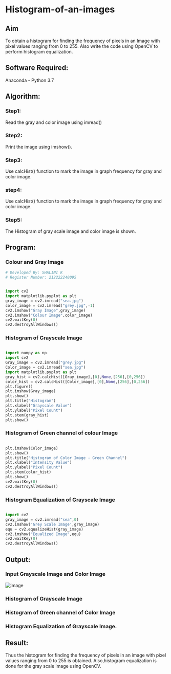 # Histogram-of-an-images
## Aim
To obtain a histogram for finding the frequency of pixels in an Image with pixel values ranging from 0 to 255. Also write the code using OpenCV to perform histogram equalization.

## Software Required:
Anaconda - Python 3.7

## Algorithm:
### Step1:
Read the gray and color image using imread()

### Step2:
Print the image using imshow().

### Step3:
Use calcHist() function to mark the image in graph frequency for gray and color image.

### step4:
Use calcHist() function to mark the image in graph frequency for gray and color image.

### Step5:
The Histogram of gray scale image and color image is shown.

## Program:
### Colour and Gray Image
```python
# Developed By: SHALINI K
# Register Number: 212222240095


import cv2
import matplotlib.pyplot as plt
gray_image = cv2.imread("sea.jpg")
color_image = cv2.imread("grey.jpg",-1)
cv2.imshow("Gray Image",gray_image)
cv2.imshow("Colour Image",color_image)
cv2.waitKey(0)
cv2.destroyAllWindows()

```
### Histogram of Grayscale Image

```py

import numpy as np
import cv2
Gray_image = cv2.imread("grey.jpg")
Color_image = cv2.imread("sea.jpg")
import matplotlib.pyplot as plt
gray_hist = cv2.calcHist([Gray_image],[0],None,[256],[0,256])
color_hist = cv2.calcHist([Color_image],[0],None,[256],[0,256])
plt.figure()
plt.imshow(Gray_image)
plt.show()
plt.title("Histogram")
plt.xlabel("Grayscale Value")
plt.ylabel("Pixel Count")
plt.stem(gray_hist)
plt.show()

```
### Histogram of Green channel of colour Image

```py

plt.imshow(Color_image)
plt.show()
plt.title("Histogram of Color Image - Green Channel")
plt.xlabel("Intensity Value")
plt.ylabel("Pixel Count")
plt.stem(color_hist)
plt.show()
cv2.waitKey(0)
cv2.destroyAllWindows()
  ```


### Histogram Equalization of Grayscale Image

```py

import cv2
gray_image = cv2.imread("sea",0)
cv2.imshow('Grey Scale Image',gray_image)
equ = cv2.equalizeHist(gray_image)
cv2.imshow("Equalized Image",equ)
cv2.waitKey(0)
cv2.destroyAllWindows()

```

## Output:
### Input Grayscale Image and Color Image
![image](https://github.com/shalinikannan23/Histogram-of-an-images/assets/118656529/54ccf726-ceef-438b-9d40-96af6ec094fc)



### Histogram of Grayscale Image




### Histogram of Green channel of Color Image



### Histogram Equalization of Grayscale Image.





## Result: 
Thus the histogram for finding the frequency of pixels in an image with pixel values ranging from 0 to 255 is obtained. Also,histogram equalization is done for the gray scale image using OpenCV.
